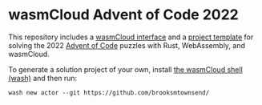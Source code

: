 # wasmCloud Advent of Code 2022

This repository includes a [wasmCloud interface](./advent-of-code-interface/) and a [project template](./template/) for solving the 2022 [Advent of Code](https://adventofcode.com/) puzzles with Rust, WebAssembly, and wasmCloud.

To generate a solution project of your own, install [the wasmCloud shell (wash)](https://wasmcloud.dev/overview/installation/) and then run:

```
wash new actor --git https://github.com/brooksmtownsend/
```
